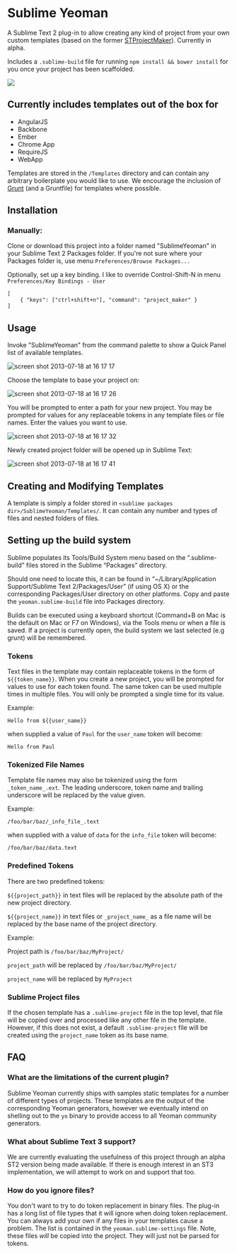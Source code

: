 Sublime Yeoman
===================

A Sublime Text 2 plug-in to allow creating any kind of project from your own custom templates (based on the former [STProjectMaker](https://github.com/bit101/STProjectMaker)). Currently in alpha.

Includes a `.sublime-build` file for running `npm install && bower install` for you once your project has been scaffolded.

![](https://f.cloud.github.com/assets/110953/819687/680e6e5e-efb6-11e2-869a-9ffedfb101e4.jpg)

## Currently includes templates out of the box for

* AngularJS
* Backbone
* Ember
* Chrome App
* RequireJS
* WebApp

Templates are stored in the `/Templates` directory and can contain any arbitrary boilerplate you would like to use. We encourage the inclusion of [Grunt](http://gruntjs.com) (and a Gruntfile) for templates where possible.


## Installation

### Manually:

Clone or download this project into a folder named "SublimeYeoman" in your Sublime Text 2 Packages folder. If you're not sure where your Packages folder is, use menu `Preferences/Browse Packages...`

Optionally, set up a key binding. I like to override Control-Shift-N in menu `Preferences/Key Bindings - User`

	[
		{ "keys": ["ctrl+shift+n"], "command": "project_maker" }
	]

## Usage

Invoke "SublimeYeoman" from the command palette to show a Quick Panel list of available templates.

![screen shot 2013-07-18 at 16 17 17](https://f.cloud.github.com/assets/110953/820070/4c290c7e-efbd-11e2-9a0c-2eb4b4425d75.png)

Choose the template to base your project on:

![screen shot 2013-07-18 at 16 17 26](https://f.cloud.github.com/assets/110953/820069/4c22802a-efbd-11e2-8eca-74712407b96a.png)


You will be prompted to enter a path for your new project. You may be prompted for values for any replaceable tokens in any template files or file names. Enter the values you want to use.

![screen shot 2013-07-18 at 16 17 32](https://f.cloud.github.com/assets/110953/820067/4c1b53fe-efbd-11e2-93d3-2fb66522021c.png)


Newly created project folder will be opened up in Sublime Text:

![screen shot 2013-07-18 at 16 17 41](https://f.cloud.github.com/assets/110953/820068/4c19005e-efbd-11e2-801e-0f2d5e9fd7f6.png)

## Creating and Modifying Templates

A template is simply a folder stored in `<sublime packages dir>/SublimeYeoman/Templates/`. It can contain any number and types of files and nested folders of files.

## Setting up the build system

Sublime populates its Tools/Build System menu based on the “.sublime-build” files stored in the Sublime “Packages” directory. 

Should one need to locate this, it can be found in “~/Library/Application Support/Sublime Text 2/Packages/User” (if using OS X) or the corresponding Packages/User directory on other platforms. Copy and paste the `yeoman.sublime-build` file into Packages directory.

Builds can be executed using a keyboard shortcut (Command+B on Mac is the default on Mac or F7 on Windows), via the Tools menu or when a file is saved. If a project is currently open, the build system we last selected (e.g grunt) will be remembered.

### Tokens

Text files in the template may contain replaceable tokens in the form of `${{token_name}}`. When you create a new project, you will be prompted for values to use for each token found. The same token can be used multiple times in multiple files. You will only be prompted a single time for its value.

Example:

	Hello from ${{user_name}}

when supplied a value of `Paul` for the `user_name` token will become:

	Hello from Paul

### Tokenized File Names

Template file names may also be tokenized using the form `_token_name_.ext`. The leading underscore, token name and trailing underscore will be replaced by the value given.

Example:

	/foo/bar/baz/_info_file_.text

when supplied with a value of `data` for the `info_file` token will become:

	/foo/bar/baz/data.text


### Predefined Tokens

There are two predefined tokens:

`${{project_path}}` in text files will be replaced by the absolute path of the new project directory.

`${{project_name}}` in text files or `_project_name_` as a file name will be replaced by the base name of the project directory.

Example:

Project path is `/foo/bar/baz/MyProject/`

`project_path` will be replaced by `/foo/bar/baz/MyProject/`

`project_name` will be replaced by `MyProject`

### Sublime Project files

If the chosen template has a `.sublime-project` file in the top level, that file will be copied over and processed like any other file in the template. However, if this does not exist, a default `.sublime-project` file will be created using the `project_name` token as its base name. 

## FAQ

### What are the limitations of the current plugin?

Sublime Yeoman currently ships with samples static templates for a number of different types of projects. These templates are the output of the corresponding Yeoman generators, however we eventually intend on shelling out to the `yo` binary to provide access to all Yeoman community generators.

### What about Sublime Text 3 support?

We are currently evaluating the usefulness of this project through an alpha ST2 version being made available. If there is enough interest in an ST3 implementation, we will attempt to work on and support that too. 

### How do you ignore files?

You don't want to try to do token replacement in binary files. The plug-in has a long list of file types that it will ignore when doing token replacement. You can always add your own if any files in your templates cause a problem. The list is contained in the `yeoman.sublime-settings` file. Note, these files _will_ be copied into the project. They will just not be parsed for tokens.

